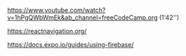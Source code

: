 https://www.youtube.com/watch?v=1hPgQWbWmEk&ab_channel=freeCodeCamp.org (1'42'')

https://reactnavigation.org/

https://docs.expo.io/guides/using-firebase/